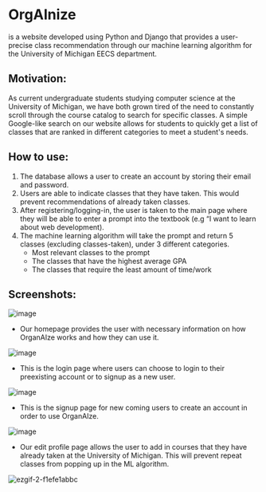 # OrgAInize 
is a website developed using Python and Django that provides a user-precise class recommendation through our machine learning algorithm for the University of Michigan EECS department. 

## Motivation: 
As current undergraduate students studying computer science at the University of Michigan, we have both grown tired of the need to constantly scroll through the course catalog to search for specific classes. A simple Google-like search on our website allows for students to quickly get a list of classes that are ranked in different categories to meet a student's needs. 

## How to use: 
1. The database allows a user to create an account by storing their email and password.
2. Users are able to indicate classes that they have taken. This would prevent recommendations of already taken classes. 
3. After registering/logging-in, the user is taken to the main page where they will be able to enter a prompt into the textbook (e.g “I want to learn about web development). 
4.  The machine learning algorithm will take the prompt and return 5 classes (excluding classes-taken), under 3 different categories. 
    - Most relevant classes to the prompt
    - The classes that have the highest average GPA
    - The classes that require the least amount of time/work

## Screenshots:
![image](https://github.com/YKim0172/organAIze/assets/132183038/a15ceb07-1073-40c2-b698-515443403a69)
- Our homepage provides the user with necessary information on how OrganAIze works and how they can use it.


![image](https://github.com/YKim0172/organAIze/assets/132183038/b2370367-4869-4f06-9d79-cb4c969fb4e5)
- This is the login page where users can choose to login to their preexisting account or to signup as a new user. 


![image](https://github.com/YKim0172/organAIze/assets/132183038/ef3f389c-deb3-4529-87bd-253b5fe0310c)
- This is the signup page for new coming users to create an account in order to use OrganAIze.  


![image](https://github.com/YKim0172/organAIze/assets/132183038/c105349d-187f-41c7-992f-2d56873c039f)
- Our edit profile page allows the user to add in courses that they have already taken at the University of Michigan. This will prevent repeat classes from popping up in the ML algorithm. 

![ezgif-2-f1efe1abbc](https://github.com/YKim0172/organAIze/assets/132183038/6b628009-f0d8-45f4-a585-769c1b49942d)
